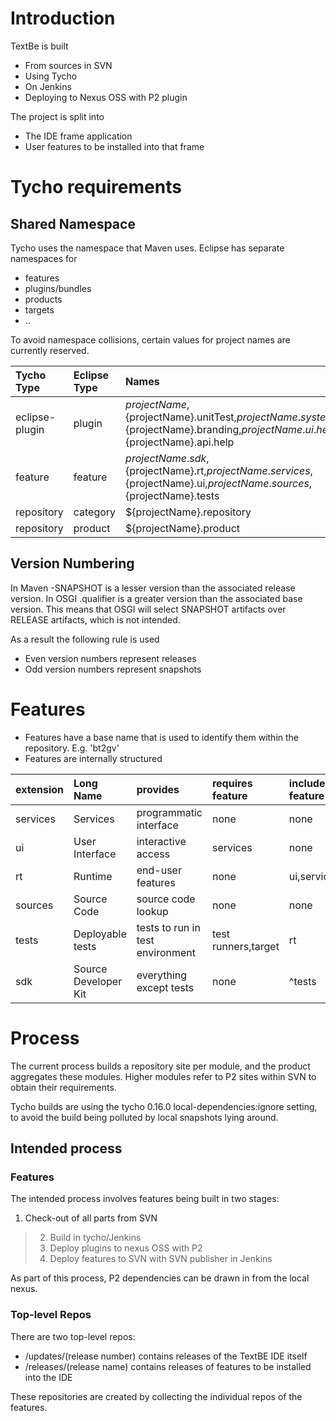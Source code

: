 # Introduction #

TextBe is built

  * From sources in SVN
  * Using Tycho
  * On Jenkins
  * Deploying to Nexus OSS with P2 plugin

The project is split into

  * The IDE frame application
  * User features to be installed into that frame

# Tycho requirements #

## Shared Namespace ##

Tycho uses the namespace that Maven uses. Eclipse has separate namespaces for

  * features
  * plugins/bundles
  * products
  * targets
  * ..

To avoid namespace collisions, certain values for project names are currently reserved.

|**Tycho Type**|**Eclipse Type**|**Names**|
|:-------------|:---------------|:--------|
|eclipse-plugin|plugin          |${projectName},${projectName}.unitTest,${projectName}.systemTest,${projectName}.branding,${projectName}.ui.help,${projectName}.api.help|
|feature       |feature         |${projectName}.sdk,${projectName}.rt,${projectName}.services,${projectName}.ui,${projectName}.sources,${projectName}.tests|
|repository    |category        |${projectName}.repository|
|repository    |product         |${projectName}.product|

## Version Numbering ##

In Maven -SNAPSHOT is a lesser version than the associated release version. In OSGI .qualifier is a greater version than the associated base version. This means that OSGI will select SNAPSHOT artifacts over RELEASE artifacts, which is not intended.

As a result the following rule is used

  * Even version numbers represent releases
  * Odd version numbers represent snapshots

# Features #

  * Features have a base name that is used to identify them within the repository. E.g. 'bt2gv'
  * Features are internally structured

|**extension**|**Long Name**|**provides**|**requires feature**|**includes feature**|
|:------------|:------------|:-----------|:-------------------|:-------------------|
|services     |Services     |programmatic interface|none                |none                |
|ui           |User Interface|interactive access|services            |none                |
|rt           |Runtime      |end-user features|none                |ui,services         |
|sources      |Source Code  |source code lookup|none                |none                |
|tests        |Deployable tests|tests to run in test environment|test runners,target |rt                  |
|sdk          |Source Developer Kit|everything except tests|none                | ^tests             |

# Process #

The current process builds a repository site per module, and the product aggregates these modules. Higher modules refer to P2 sites within SVN to obtain their requirements.

Tycho builds are using the tycho 0.16.0 local-dependencies:ignore setting, to avoid the build being polluted by local snapshots lying around.

## Intended process ##

### Features ###

The intended process involves features being built in two stages:

  1. Check-out of all parts from SVN
> 2. Build in tycho/Jenkins
> 3. Deploy plugins to nexus OSS with P2
> 4. Deploy features to SVN with SVN publisher in Jenkins

As part of this process, P2 dependencies can be drawn in from the local nexus.

### Top-level Repos ###

There are two top-level repos:

  * /updates/(release number) contains releases of the TextBE IDE itself
  * /releases/(release name) contains releases of features to be installed into the IDE

These repositories are created by collecting the individual repos of the features.